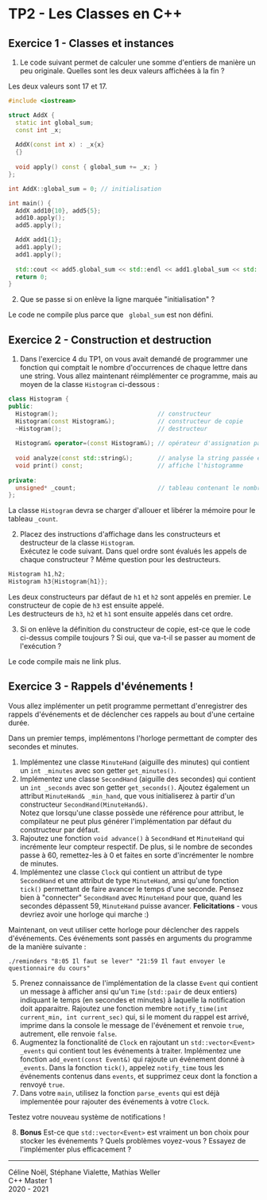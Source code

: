 
# TP2 - Les Classes en C++

## Exercice 1 - Classes et instances

1. Le code suivant permet de calculer une somme d'entiers de manière un peu originale. Quelles sont les deux valeurs affichées à la fin ?

Les deux valeurs sont 17 et 17.

```cpp
#include <iostream>

struct AddX {
  static int global_sum;
  const int _x;
  
  AddX(const int x) : _x{x}
  {}
    
  void apply() const { global_sum += _x; }
};

int AddX::global_sum = 0; // initialisation

int main() {
  AddX add10{10}, add5{5};
  add10.apply();
  add5.apply();

  AddX add1{1};
  add1.apply();
  add1.apply();
  
  std::cout << add5.global_sum << std::endl << add1.global_sum << std::endl;
  return 0;
}
```

2. Que se passe si on enlève la ligne marquée "initialisation" ?

Le code ne compile plus parce que ` global_sum` est non défini.

## Exercice 2 - Construction et destruction

1. Dans l'exercice 4 du TP1, on vous avait demandé de programmer une fonction qui comptait le nombre d'occurrences de chaque lettre dans une string. Vous allez maintenant réimplémenter ce programme, mais au moyen de la classe `Histogram` ci-dessous :
```cpp
class Histogram {
public:
  Histogram();                            // constructeur
  Histogram(const Histogram&);            // constructeur de copie
  ~Histogram();                           // destructeur
  
  Histogram& operator=(const Histogram&); // opérateur d'assignation par copie
  
  void analyze(const std::string&);       // analyse la string passée en paramètre
  void print() const;                     // affiche l'histogramme
  
private:
  unsigned* _count;                       // tableau contenant le nombre d'occurrences de chaque lettre entre 'a' et 'z'
};
```

La classe `Histogram` devra se charger d'allouer et libérer la mémoire pour le tableau `_count`.

2. Placez des instructions d'affichage dans les constructeurs et destructeur de la classe `Histogram`.\
Exécutez le code suivant. Dans quel ordre sont évalués les appels de chaque constructeur ? Même question pour les destructeurs.
```cpp
Histogram h1,h2;
Histogram h3{Histogram{h1}};
```
  
Les deux constructeurs par défaut de `h1` et `h2` sont appelés en premier. Le constructeur de copie de `h3` est ensuite appelé.\
Les destructeurs de `h3`, `h2` et `h1` sont ensuite appelés dans cet ordre.

3. Si on enlève la définition du constructeur de copie, est-ce que le code ci-dessus compile toujours ? Si oui, que va-t-il se passer au moment de l'exécution ?
  
Le code compile mais ne link plus.

[//]: # (## Exercise 3 - Construction et Affectation)
[//]: # (1. Informez-vous et expliquez les trois concepts "Rule of Zero/Three/Five"!)
[//]: # (2. Informez-vous et expliquez le concept "Copy-And-Swap"!)

## Exercice 3 - Rappels d'événements !

Vous allez implémenter un petit programme permettant d'enregistrer des rappels d'événements et de déclencher ces rappels au bout d'une certaine durée.

Dans un premier temps, implémentons l'horloge permettant de compter des secondes et minutes.

1. Implémentez une classe `MinuteHand` (aiguille des minutes) qui contient un `int _minutes` avec son getter `get_minutes()`.
2. Implémentez une classe `SecondHand` (aiguille des secondes) qui contient un `int _seconds` avec son getter `get_seconds()`.
   Ajoutez également un attribut `MinuteHand& _min_hand`, que vous initialiserez à partir d'un constructeur `SecondHand(MinuteHand&)`.\
   Notez que lorsqu'une classe possède une référence pour attribut, le compilateur ne peut plus générer l'implémentation par défaut du constructeur par défaut.
3. Rajoutez une fonction `void advance()` à `SecondHand` et `MinuteHand` qui incrémente leur compteur respectif.
   De plus, si le nombre de secondes passe à 60, remettez-les à 0 et faites en sorte d'incrémenter le nombre de minutes.
4. Implémentez une classe `Clock` qui contient un attribut de type `SecondHand` et une attribut de type `MinuteHand`,
   ansi qu'une fonction `tick()` permettant de faire avancer le temps d'une seconde.
   Pensez bien à "connecter" `SecondHand` avec `MinuteHand` pour que, quand les secondes dépassent 59, `MinuteHand` puisse avancer.
   **Felicitations** - vous devriez avoir une horloge qui marche :)

Maintenant, on veut utiliser cette horloge pour déclencher des rappels d'événements. Ces événements sont passés en arguments du programme de la manière suivante :
```shell
./reminders "8:05 Il faut se lever" "21:59 Il faut envoyer le questionnaire du cours"
```

5. Prenez connaissance de l'implémentation de la classe `Event` qui contient un message à afficher
   ansi qu'un `Time` (`std::pair` de deux entiers) indiquant le temps (en secondes et minutes) à laquelle la notification doit apparaitre.
   Rajoutez une fonction membre `notify_time(int current_min, int current_sec)` qui,
   si le moment du rappel est arrivé, imprime dans la console le message de l'événement et renvoie `true`, autrement, elle renvoie `false`.
6. Augmentez la fonctionalité de `Clock` en rajoutant un `std::vector<Event> _events` qui contient tout les événements à traiter.
   Implémentez une fonction `add_event(const Event&)` qui rajoute un événement donné à `_events`.
   Dans la fonction `tick()`, appelez `notify_time` tous les événements contenus dans `events`, et supprimez ceux dont la fonction a renvoyé `true`. 
7. Dans votre `main`, utilisez la fonction `parse_events` qui est déjà implementée pour rajouter des événements à votre `Clock`.

Testez votre nouveau système de notifications !

8. **Bonus** Est-ce que `std::vector<Event>` est vraiment un bon choix pour stocker les événements ?
   Quels problèmes voyez-vous ? Essayez de l'implémenter plus efficacement ?

---

Céline Noël, Stéphane Vialette, Mathias Weller  
C++ Master 1    
2020 - 2021
